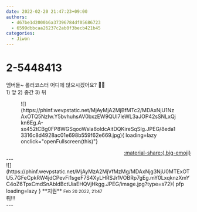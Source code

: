 ```yaml
---
date: 2022-02-20 21:47:23+09:00
authors:
  - d67be1d2000b6a37396784df05686723
  - 6599dbbcaa26237c2ab0f3becb421b45
categories:
  - Jiwon
---
```


# 2-5448413

<div class="post-container" markdown="1">
<div class="content-container md-sidebar__scrollwrap" markdown="1">

멤버들~ 롤러코스터 어디에 앉으시겠어요? 🧐🧐<br>1) 앞 2) 중간 3) 뒤<br>
<figure markdown="1">
![](https://phinf.wevpstatic.net/MjAyMjA2MjBfMTc2/MDAxNjU1NzAxOTQ5NzIw.Y5bvhuhsAV0bxzEW9QUI7leWL3aJOP42sSNLxQjkn6Eg.A-sx452tCBg0FP8WGSqooWsIa8oldcAitDQKireSqSIg.JPEG/8eda13316c8d4928ac01e698b559f62e669.jpg){ loading=lazy onclick="openFullscreen(this)"}
</figure>


</div>
</div>

<div style="text-align: right;" markdown="1">
<a href="https://weverse.io/fromis9/fanpost/2-5448413" style="text-align: right;">:material-share:{.big-emoji}</a>
</div>
---

<div class="comments-container md-sidebar__scrollwrap" markdown="1">
<div class="comment" markdown="1">
<div class='id-container' markdown="1">
![](https://phinf.wevpstatic.net/MjAyMzA2MjVfMzMg/MDAxNjg3NjU0MTExOTU5.7GFeCpkRW4jdCPevFi1sgeF7S4XyLHRSJr1VOBRp7gEg.mY0LxqknzXmYC4oZ6TpxCmdSnAbldBctUiaEHQVjHkgg.JPEG/image.jpg?type=s72){ pfp loading=lazy }
**<span class="artist">지원</span>** <small>Feb 20 2022, 21:47</small><br>
</div>
<div class='comment-body' markdown="1">
뒤!!!
</div>
</div>
</div>
---
